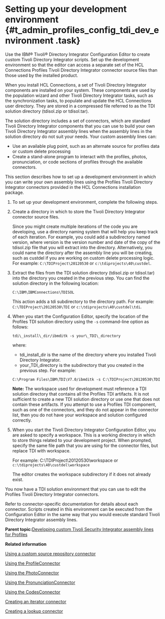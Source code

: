 # Setting up your development environment {#t_admin_profiles_config_tdi_dev_environment .task}

Use the IBM® Tivoli® Directory Integrator Configuration Editor to create custom Tivoli Directory Integrator scripts. Set up the development environment so that the editor can access a separate set of the HCL Connections Profiles Tivoli Directory Integrator connector source files than those used by the installed product.

When you install HCL Connections, a set of Tivoli Directory Integrator components are installed on your system. These components are used by the population wizard and other Tivoli Directory Integrator tasks, such as the synchronization tasks, to populate and update the HCL Connections user directory. They are stored in a compressed file referred to as the TDI solution directory \(tdisol.zip or tdisol.tar\).

The solution directory includes a set of connectors, which are standard Tivoli Directory Integrator components that you can use to build your own Tivoli Directory Integrator assembly lines when the assembly lines in the solution directory do not suit your needs. Your custom assembly lines can:

-   Use an available plug point, such as an alternate source for profiles data or custom delete processing
-   Create a stand-alone program to interact with the profiles, photos, pronunciation, or code sections of profiles through the available connectors.

This section describes how to set up a development environment in which you can write your own assembly lines using the Profiles Tivoli Directory Integrator connectors provided in the HCL Connections installation package.

1.  To set up your development environment, complete the following steps.
2.  Create a directory in which to store the Tivoli Directory Integrator connector source files.

    Since you might create multiple iterations of the code you are developing, use a directory naming system that will help you keep track of each iteration. For example, you could add a subdirectory named version, where version is the version number and date of the copy of the tdisol.zip file that you will extract into the directory. Alternatively, you could name the directory after the assembly line you will be creating, such as custdel if you are working on custom delete processing logic. For example: `C:\TDIProject\20120530` or `c:\tdiprojects\40\custdel`.

3.  Extract the files from the TDI solution directory \(tdisol.zip or tdisol.tar\) into the directory you created in the previous step. You can find the solution directory in the following location:

    `C:\IBM\IBMConnections\TDISOL`

    This action adds a tdi subdirectory to the directory path. For example: `C:\TDIProject\20120530\TDI` or `c:\tdiprojects\40\custdel\tdi`.

4.  When you start the Configuration Editor, specify the location of the Profiles TDI solution directory using the `-s` command-line option as follows:

    ```
    tdi\_install\_dir/ibmditk -s your\_TDI\_directory
    ```

    where:

    -   tdi\_install\_dir is the name of the directory where you installed Tivoli Directory Integrator.
    -   your\_TDI\_directory is the subdirectory that you created in the previous step.
    For example:

    ```
    C:\Program Files\IBM\TDI\V7.0/ibmditk -s C:\TDIProject\20120530\TDI
    ```

    **Note:** The workspace used for development must reference a TDI solution directory that contains all the Profiles TDI artifacts. It is not sufficient to create a new TDI solution directory or use one that does not contain these artifacts. If you attempt to use a Profiles TDI component, such as one of the connectors, and they do not appear in the connector list, then you do not have your workspace and solution configured correctly.

5.  When you start the Tivoli Directory Integrator Configuration Editor, you are asked to specify a workspace. This is a working directory in which to store things related to your development project. When prompted, specify the same file path that you are using for the connector files, but replace TDI with workspace.

    For example: C:\\TDIProject\\20120530\\workspace or `c:\tdiprojects\40\custdel\workspace`

    The editor creates the workspace subdirectory if it does not already exist.


You now have a TDI solution environment that you can use to edit the Profiles Tivoli Directory Integrator connectors.

Refer to connector-specific documentation for details about each connector. Scripts created in this environment can be executed from the Configuration Editor in the same way that you would execute standard Tivoli Directory Integrator assembly lines.

**Parent topic:**[Developing custom Tivoli Security Integrator assembly lines for Profiles](../admin/c_admin_profiles_develop_custom_tdi_scripts.md)

**Related information**  


[Using a custom source repository connector](../admin/c_admin_profiles_create_custom_source_repos_connector.md)

[Using the ProfileConnector](../admin/t_admin_profiles_using_profile_connector.md)

[Using the PhotoConnector](../admin/t_admin_profiles_using_photo_connector.md)

[Using the PronunciationConnector](../admin/t_admin_profiles_using_pronunciation_connector.md)

[Using the CodesConnector](../admin/t_admin_profiles_using_codes_connector.md)

[Creating an iterator connector](../admin/t_admin_profiles_create_iterator_connector.md)

[Creating a lookup connector](../admin/t_admin_profiles_create_lookup_connector.md)

